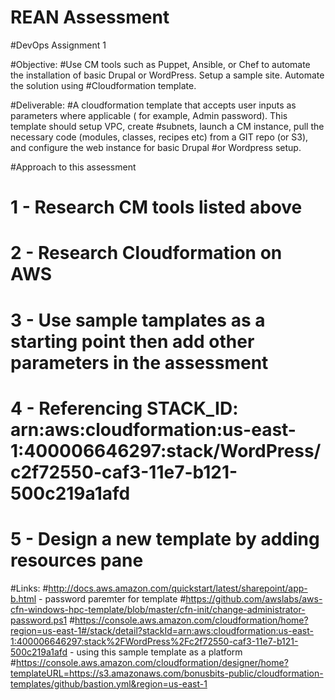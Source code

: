 # REAN Assessment
#DevOps Assignment 1
 
#Objective:
#Use CM tools such as Puppet, Ansible, or Chef to automate the installation of basic Drupal or WordPress. Setup a sample site. Automate the solution using #Cloudformation template.
 
#Deliverable:
#A cloudformation template that accepts user inputs as parameters where applicable ( for example, Admin password). This template should setup VPC, create #subnets, launch a CM instance, pull the necessary code (modules, classes, recipes etc) from a GIT repo (or S3), and configure the web instance for basic Drupal #or Wordpress setup.

#Approach to this assessment
# 1 - Research CM tools listed above
# 2 - Research Cloudformation on AWS
# 3 - Use sample tamplates as a starting point then add other parameters in the assessment
# 4 - Referencing STACK_ID: arn:aws:cloudformation:us-east-1:400006646297:stack/WordPress/c2f72550-caf3-11e7-b121-500c219a1afd
# 5 - Design a new template by adding resources pane









#Links:
#http://docs.aws.amazon.com/quickstart/latest/sharepoint/app-b.html - password paremter for template
#https://github.com/awslabs/aws-cfn-windows-hpc-template/blob/master/cfn-init/change-administrator-password.ps1 
#https://console.aws.amazon.com/cloudformation/home?region=us-east-1#/stack/detail?stackId=arn:aws:cloudformation:us-east-1:400006646297:stack%2FWordPress%2Fc2f72550-caf3-11e7-b121-500c219a1afd - using this sample template as a platform
#https://console.aws.amazon.com/cloudformation/designer/home?templateURL=https://s3.amazonaws.com/bonusbits-public/cloudformation-templates/github/bastion.yml&region=us-east-1

